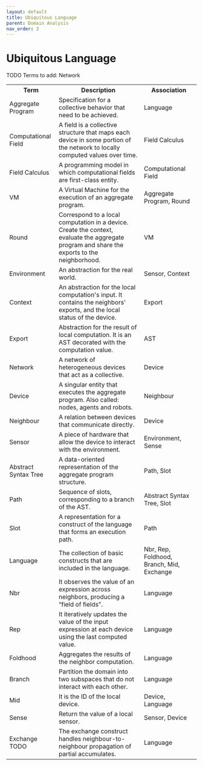 ```yaml
---
layout: default
title: Ubiquitous Language
parent: Domain Analysis
nav_order: 3
---
```

# Ubiquitous Language


TODO
Terms to add: Network

<table>
    <tr>
        <th>Term</th>
        <th>Description</th>
        <th>Association</th>
    </tr>
    <tr>
        <td>Aggregate Program</td>
        <td>Specification for a collective behavior that need to be achieved.</td>
        <td>Language</td>
    </tr>
    <tr>
        <td>Computational Field</td>
        <td>A field is a collective structure that maps each device in some portion of the network to locally computed values over time.</td>
        <td>Field Calculus</td>
    </tr>
    <tr>
        <td>Field Calculus</td>
        <td>A programming model in which computational fields are first-class entity.</td>
        <td>Computational Field</td>
    </tr>
    <tr>
        <td>VM</td>
        <td>A Virtual Machine for the execution of an aggregate program.</td>
        <td>Aggregate Program, Round</td>
    </tr>
    <tr>
        <td>Round</td>
        <td>Correspond to a local computation in a device. Create the context, evaluate the aggregate program and share the exports to the neighborhood.</td>
        <td>VM</td>
    </tr>
    <tr>
        <td>Environment</td>
        <td>An abstraction for the real world.</td>
        <td>Sensor, Context</td>
    </tr>
    <tr>
        <td>Context</td>
        <td>An abstraction for the local computation's input. It contains the neighbors' exports,  and the local status of the device.</td>
        <td>Export</td>
    </tr>
    <tr>
        <td>Export</td>
        <td>Abstraction for the result of local computation. It is an AST decorated with the computation value.</td>
        <td>AST</td>
    </tr>
    <tr>
        <td>Network</td>
        <td>A network of heterogeneous devices that act as a collective.</td>
        <td>Device</td>
    </tr>
    <tr>
        <td>Device</td>
        <td>A singular entity that executes the aggregate program. Also called: nodes, agents and robots.</td>
        <td>Neighbour</td>
    </tr>
    <tr>
        <td>Neighbour</td>
        <td>A relation between devices that communicate directly.</td>
        <td>Device</td>
    </tr>
    <tr>
        <td>Sensor</td>
        <td>A piece of hardware that allow the device to interact with the environment.</td>
        <td>Environment, Sense</td>
    </tr>
    <tr>
        <td>Abstract Syntax Tree</td>
        <td>A data-oriented representation of the aggregate program structure.</td>
        <td>Path, Slot</td>
    </tr>
    <tr>
        <td>Path</td>
        <td>Sequence of slots, corresponding to a branch of the AST.</td>
        <td>Abstract Syntax Tree, Slot</td>
    </tr>
    <tr>
        <td>Slot</td>
        <td>A representation for a construct of the language that forms an execution path.</td>
        <td>Path</td>
    </tr>
    <tr>
        <td>Language</td>
        <td>The collection of basic constructs that are included in the language.</td>
        <td>Nbr, Rep, Foldhood, Branch, Mid, Exchange</td>
    </tr>
    <tr>
        <td>Nbr</td>
        <td>It observes the value of an expression across neighbors, producing a “field of fields”.</td>
        <td>Language</td>
    </tr>
    <tr>
        <td>Rep</td>
        <td>It iteratively updates the value of the input expression at each device using the last computed value.</td>
        <td>Language</td>
    </tr>
    <tr>
        <td>Foldhood</td>
        <td>Aggregates the results of the neighbor computation.</td>
        <td>Language</td>
    </tr>
    <tr>
        <td>Branch</td>
        <td>Partition the domain into two subspaces that do not interact with each other.</td>
        <td>Language</td>
    </tr>
    <tr>
        <td>Mid</td>
        <td>It is the ID of the local device.</td>
        <td>Device, Language</td>
    </tr>
    <tr>
        <td>Sense</td>
        <td>Return the value of a local sensor.</td>
        <td>Sensor, Device</td>
    </tr>
    <tr>
        <td>Exchange TODO</td>
        <td>The exchange construct handles neighbour-to-neighbour propagation of partial accumulates.</td>
        <td>Language</td>
    </tr>
</table>

